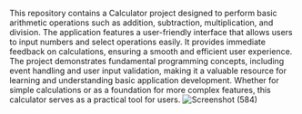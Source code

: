 This repository contains a Calculator project designed to perform basic arithmetic operations such as addition, subtraction, multiplication, and division. The application features a user-friendly interface that allows users to input numbers and select operations easily. It provides immediate feedback on calculations, ensuring a smooth and efficient user experience. The project demonstrates fundamental programming concepts, including event handling and user input validation, making it a valuable resource for learning and understanding basic application development. Whether for simple calculations or as a foundation for more complex features, this calculator serves as a practical tool for users.
![Screenshot (584)](https://github.com/user-attachments/assets/47d91f4e-0926-405d-b286-d5b72142364b)
